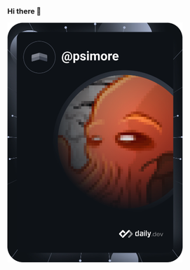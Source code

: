 ### Hi there 👋
<a href="https://app.daily.dev/DailyDevTips"><img src="https://github.com/psilore/psilore/blob/main/devcard.svg" width="400" alt="Erik Emmerfors's Dev Card"/></a>
<!--
**psilore/psilore** is a ✨ _special_ ✨ repository because its `README.md` (this file) appears on your GitHub profile.

Here are some ideas to get you started:

- 🔭 I’m currently working on ...
- 🌱 I’m currently learning ...
- 👯 I’m looking to collaborate on ...
- 🤔 I’m looking for help with ...
- 💬 Ask me about ...
- 📫 How to reach me: ...
- 😄 Pronouns: ...
- ⚡ Fun fact: ...
-->

